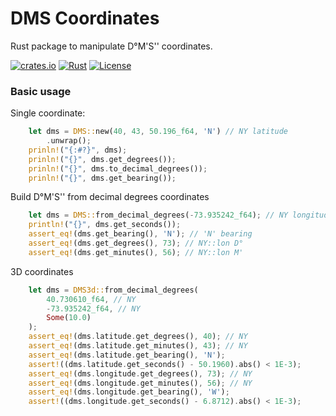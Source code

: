 # DMS Coordinates 
Rust package to manipulate D°M'S'' coordinates.

[![crates.io](https://img.shields.io/crates/v/rinex.svg)](https://crates.io/crates/dms-coordinates)
[![Rust](https://github.com/gwbres/dms-coordinates/actions/workflows/rust.yml/badge.svg?branch=main)](https://github.com/gwbres/dms-coordinates/actions/workflows/rust.yml)
[![License](https://img.shields.io/badge/License-Apache%202.0-blue.svg)](https://opensource.org/licenses/Apache-2.0)

### Basic usage 

Single coordinate: 

```rust
    let dms = DMS::new(40, 43, 50.196_f64, 'N') // NY latitude
        .unwrap();
    prinln!("{:#?}", dms);
    prinln!("{}", dms.get_degrees());
    prinln!("{}", dms.to_decimal_degrees());
    prinln!("{}", dms.get_bearing());
```

Build D°M'S'' from decimal degrees coordinates
```rust
    let dms = DMS::from_decimal_degrees(-73.935242_f64); // NY longitude
    println!("{}", dms.get_seconds());
    assert_eq!(dms.get_bearing(), 'N'); // 'N' bearing
    assert_eq!(dms.get_degrees(), 73); // NY::lon D°
    assert_eq!(dms.get_minutes(), 56); // NY::lon M'
```

3D coordinates

```rust
    let dms = DMS3d::from_decimal_degrees(
        40.730610_f64, // NY
        -73.935242_f64, // NY
        Some(10.0)
    );
    assert_eq!(dms.latitude.get_degrees(), 40); // NY
    assert_eq!(dms.latitude.get_minutes(), 43); // NY
    assert_eq!(dms.latitude.get_bearing(), 'N');
    assert!((dms.latitude.get_seconds() - 50.1960).abs() < 1E-3);
    assert_eq!(dms.longitude.get_degrees(), 73); // NY
    assert_eq!(dms.longitude.get_minutes(), 56); // NY
    assert_eq!(dms.longitude.get_bearing(), 'W');
    assert!((dms.longitude.get_seconds() - 6.8712).abs() < 1E-3);
```

